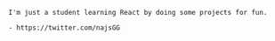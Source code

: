     I'm just a student learning React by doing some projects for fun.

    - https://twitter.com/najsGG

